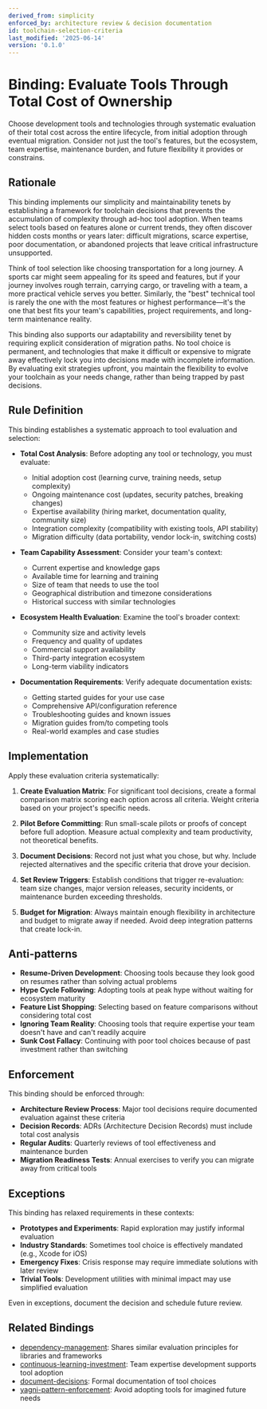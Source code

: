 ```yaml
---
derived_from: simplicity
enforced_by: architecture review & decision documentation
id: toolchain-selection-criteria
last_modified: '2025-06-14'
version: '0.1.0'
---
```

# Binding: Evaluate Tools Through Total Cost of Ownership

Choose development tools and technologies through systematic evaluation of their total cost across the entire lifecycle, from initial adoption through eventual migration. Consider not just the tool's features, but the ecosystem, team expertise, maintenance burden, and future flexibility it provides or constrains.

## Rationale

This binding implements our simplicity and maintainability tenets by establishing a framework for toolchain decisions that prevents the accumulation of complexity through ad-hoc tool adoption. When teams select tools based on features alone or current trends, they often discover hidden costs months or years later: difficult migrations, scarce expertise, poor documentation, or abandoned projects that leave critical infrastructure unsupported.

Think of tool selection like choosing transportation for a long journey. A sports car might seem appealing for its speed and features, but if your journey involves rough terrain, carrying cargo, or traveling with a team, a more practical vehicle serves you better. Similarly, the "best" technical tool is rarely the one with the most features or highest performance—it's the one that best fits your team's capabilities, project requirements, and long-term maintenance reality.

This binding also supports our adaptability and reversibility tenet by requiring explicit consideration of migration paths. No tool choice is permanent, and technologies that make it difficult or expensive to migrate away effectively lock you into decisions made with incomplete information. By evaluating exit strategies upfront, you maintain the flexibility to evolve your toolchain as your needs change, rather than being trapped by past decisions.

## Rule Definition

This binding establishes a systematic approach to tool evaluation and selection:

- **Total Cost Analysis**: Before adopting any tool or technology, you must evaluate:

  - Initial adoption cost (learning curve, training needs, setup complexity)
  - Ongoing maintenance cost (updates, security patches, breaking changes)
  - Expertise availability (hiring market, documentation quality, community size)
  - Integration complexity (compatibility with existing tools, API stability)
  - Migration difficulty (data portability, vendor lock-in, switching costs)

- **Team Capability Assessment**: Consider your team's context:

  - Current expertise and knowledge gaps
  - Available time for learning and training
  - Size of team that needs to use the tool
  - Geographical distribution and timezone considerations
  - Historical success with similar technologies

- **Ecosystem Health Evaluation**: Examine the tool's broader context:

  - Community size and activity levels
  - Frequency and quality of updates
  - Commercial support availability
  - Third-party integration ecosystem
  - Long-term viability indicators

- **Documentation Requirements**: Verify adequate documentation exists:

  - Getting started guides for your use case
  - Comprehensive API/configuration reference
  - Troubleshooting guides and known issues
  - Migration guides from/to competing tools
  - Real-world examples and case studies

## Implementation

Apply these evaluation criteria systematically:

1. **Create Evaluation Matrix**: For significant tool decisions, create a formal comparison matrix scoring each option across all criteria. Weight criteria based on your project's specific needs.

2. **Pilot Before Committing**: Run small-scale pilots or proofs of concept before full adoption. Measure actual complexity and team productivity, not theoretical benefits.

3. **Document Decisions**: Record not just what you chose, but why. Include rejected alternatives and the specific criteria that drove your decision.

4. **Set Review Triggers**: Establish conditions that trigger re-evaluation: team size changes, major version releases, security incidents, or maintenance burden exceeding thresholds.

5. **Budget for Migration**: Always maintain enough flexibility in architecture and budget to migrate away if needed. Avoid deep integration patterns that create lock-in.

## Anti-patterns

- **Resume-Driven Development**: Choosing tools because they look good on resumes rather than solving actual problems
- **Hype Cycle Following**: Adopting tools at peak hype without waiting for ecosystem maturity
- **Feature List Shopping**: Selecting based on feature comparisons without considering total cost
- **Ignoring Team Reality**: Choosing tools that require expertise your team doesn't have and can't readily acquire
- **Sunk Cost Fallacy**: Continuing with poor tool choices because of past investment rather than switching

## Enforcement

This binding should be enforced through:

- **Architecture Review Process**: Major tool decisions require documented evaluation against these criteria
- **Decision Records**: ADRs (Architecture Decision Records) must include total cost analysis
- **Regular Audits**: Quarterly reviews of tool effectiveness and maintenance burden
- **Migration Readiness Tests**: Annual exercises to verify you can migrate away from critical tools

## Exceptions

This binding has relaxed requirements in these contexts:

- **Prototypes and Experiments**: Rapid exploration may justify informal evaluation
- **Industry Standards**: Sometimes tool choice is effectively mandated (e.g., Xcode for iOS)
- **Emergency Fixes**: Crisis response may require immediate solutions with later review
- **Trivial Tools**: Development utilities with minimal impact may use simplified evaluation

Even in exceptions, document the decision and schedule future review.

## Related Bindings

- [dependency-management](../../docs/bindings/categories/python/dependency-management.md): Shares similar evaluation principles for libraries and frameworks
- [continuous-learning-investment](../../docs/bindings/core/continuous-learning-investment.md): Team expertise development supports tool adoption
- [document-decisions](../../tenets/document-decisions.md): Formal documentation of tool choices
- [yagni-pattern-enforcement](../../docs/bindings/core/yagni-pattern-enforcement.md): Avoid adopting tools for imagined future needs
